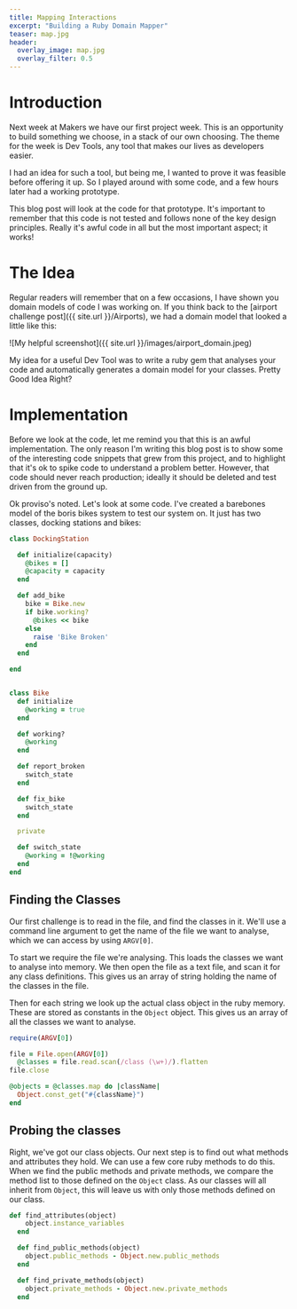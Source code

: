 ```yaml
---
title: Mapping Interactions
excerpt: "Building a Ruby Domain Mapper"
teaser: map.jpg
header:
  overlay_image: map.jpg
  overlay_filter: 0.5
---
```


# Introduction

Next week at Makers we have our first project week. This is an opportunity to build something we choose, in a stack of our own choosing. The theme for the week is Dev Tools, any tool that makes our lives as developers easier.

I had an idea for such a tool, but being me, I wanted to prove it was feasible before offering it up. So I played around with some code, and a few hours later had a working prototype.

This blog post will look at the code for that prototype. It's important to remember that this code is not tested and follows none of the key design principles. Really it's awful code in all but the most important aspect; it works!

# The Idea

Regular readers will remember that on a few occasions, I have shown you domain models of code I was working on. If you think back to the [airport challenge post]({{ site.url }}/Airports), we had a domain model that looked a little like this:

![My helpful screenshot]({{ site.url }}/images/airport_domain.jpeg)

My idea for a useful Dev Tool was to write a ruby gem that analyses your code and automatically generates a domain model for your classes. Pretty Good Idea Right?

# Implementation

Before we look at the code, let me remind you that this is an awful implementation. The only reason I'm writing this blog post is to show some of the interesting code snippets that grew from this project, and to highlight that it's ok to spike code to understand a problem better. However, that code should never reach production; ideally it should be deleted and test driven from the ground up.  

Ok proviso's noted. Let's look at some code. I've created a barebones model of the boris bikes system to test our system on. It just has two classes, docking stations and bikes:

```ruby
class DockingStation

  def initialize(capacity)
    @bikes = []
    @capacity = capacity
  end

  def add_bike
    bike = Bike.new
    if bike.working?
      @bikes << bike
    else
      raise 'Bike Broken'
    end
  end

end


class Bike
  def initialize
    @working = true
  end

  def working?
    @working
  end

  def report_broken
    switch_state
  end

  def fix_bike
    switch_state
  end

  private

  def switch_state
    @working = !@working
  end
end
```

## Finding the Classes

Our first challenge is to read in the file, and find the classes in it. We'll use a command line argument to get the name of the file we want to analyse, which we can access by using `ARGV[0]`.

To start we require the file we're analysing. This loads the classes we want to analyse into memory. We then open the file as a text file, and scan it for any class definitions. This gives us an array of string holding the name of the classes in the file.

Then for each string we look up the actual class object in the ruby memory. These are stored as constants in the `Object` object. This gives us an array of all the classes we want to analyse.

```ruby
require(ARGV[0])

file = File.open(ARGV[0])
  @classes = file.read.scan(/class (\w+)/).flatten
file.close

@objects = @classes.map do |className|
  Object.const_get("#{className}")
end
```

## Probing the classes

Right, we've got our class objects. Our next step is to find out what methods and attributes they hold. We can use a few core ruby methods to do this. When we find the public methods and private methods, we compare the method list to those defined on the `Object` class. As our classes will all inherit from `Object`, this will leave us with only those methods defined on our class. 


```ruby
def find_attributes(object)
    object.instance_variables
  end

  def find_public_methods(object)
    object.public_methods - Object.new.public_methods
  end

  def find_private_methods(object)
    object.private_methods - Object.new.private_methods
  end
```
